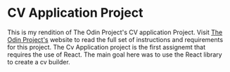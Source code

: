 # CV Application Project

This is my rendition of The Odin Project's CV application Project. Visit [The Odin Project's](https://www.theodinproject.com/lessons/node-path-javascript-cv-application) website to read the full set of instructions and requirements for this project. The Cv Application project is the first assignemt that requires the use of React. The main goal here was to use the React library to create a cv builder.   

